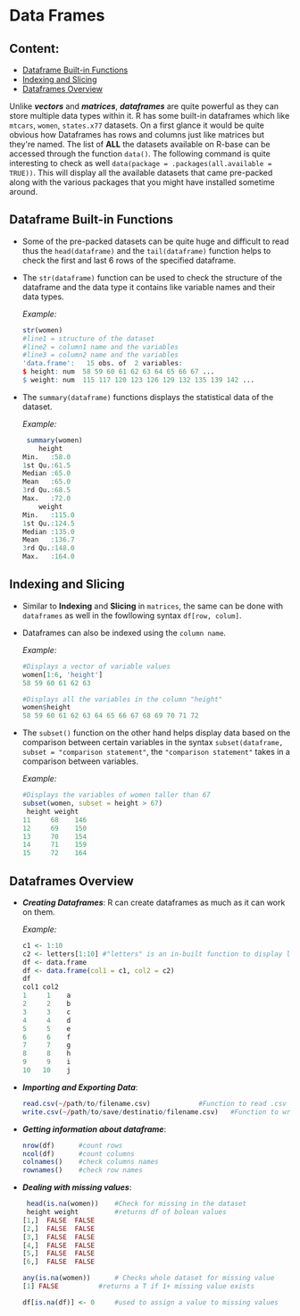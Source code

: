 # Data Frames

Content:
-----
- [Dataframe Built-in Functions](https://github.com/Jarmos-san/R_Notes/blob/master/dataframes.md#dataframe-built-in-functions)
- [Indexing and Slicing](https://github.com/Jarmos-san/R_Notes/blob/master/dataframes.md#indexing-and-slicing)
- [Dataframes Overview](https://github.com/Jarmos-san/R_Notes/blob/master/dataframes.md#dataframes-overview)

Unlike _**vectors**_ and _**matrices**_, _**dataframes**_ are quite powerful as they can store multiple data types within it.
R has some built-in dataframes which like `mtcars`, `women`,  `states.x77` datasets. On a first glance it would be quite obvious how Dataframes has rows and columns just like matrices but they're named. The list of **ALL** the datasets available on R-base can be accessed through the function `data()`. 
The following command is quite interesting to check as well `data(package = .packages(all.available = TRUE))`. This will display all the available datasets that came pre-packed along with the various packages that you might have installed sometime around.

Dataframe Built-in Functions
-----
- Some of the pre-packed datasets can be quite huge and difficult to read thus the `head(dataframe)` and the `tail(dataframe)` function helps to check the first and last 6 rows of the specified dataframe.

- The `str(dataframe)` function can be used to check the structure of the dataframe and the data type it contains like variable names and their data types.

	_Example:_
	
    ```R
    str(women)
	#line1 = structure of the dataset
    #line2 = column1 name and the variables
    #line3 = column2 name and the variables
    'data.frame':	15 obs. of  2 variables:
 	$ height: num  58 59 60 61 62 63 64 65 66 67 ...
 	$ weight: num  115 117 120 123 126 129 132 135 139 142 ...
    ```
    
- The `summary(dataframe)` functions displays the statistical data of the dataset.
	
    _Example:_
    
    ```R
	 summary(women)
	    height    
	Min.   :58.0  
	1st Qu.:61.5  
	Median :65.0  
	Mean   :65.0  
	3rd Qu.:68.5  
	Max.   :72.0  
	    weight     
	Min.   :115.0  
	1st Qu.:124.5  
	Median :135.0  
	Mean   :136.7  
	3rd Qu.:148.0  
	Max.   :164.0  
    ```
    
Indexing and Slicing
-----
- Similar to **Indexing** and **Slicing** in `matrices`, the same can be done with `dataframes` as well in the fowllowing syntax `df[row, colum]`.  

- Dataframes can also be indexed using the `column name`.

	_Example:_
    
    ```R
   #Displays a vector of variable values
   women[1:6, 'height']
   58 59 60 61 62 63	
   
   #Displays all the variables in the column "height" 
   women$height
   58 59 60 61 62 63 64 65 66 67 68 69 70 71 72
    ```
    
- The `subset()` function on the other hand helps display data based on the comparison between certain variables in the syntax `subset(dataframe, subset = "comparison statement"`, the `"comparison statement"` takes in a comparison between variables.

	_Example:_
    
    ```R
   #Displays the variables of women taller than 67
   subset(women, subset = height > 67)
  	 height weight
	11     68    146
	12     69    150
	13     70    154
	14     71    159
	15     72    164
    ```
    
Dataframes Overview
----
- _**Creating Dataframes**_: R can create dataframes as much as it can work on them.

	_Example:_
    
    ```R
    c1 <- 1:10
	c2 <- letters[1:10]	#"letters" is an in-built function to display letters
	df <- data.frame
	df <- data.frame(col1 = c1, col2 = c2)
	df
   	col1 col2
	1     1    a
	2     2    b
	3     3    c
	4     4    d
	5     5    e
	6     6    f
	7     7    g
	8     8    h
	9     9    i
	10   10    j	    
    ```
    
- _**Importing and Exporting Data**_:

	```R
	read.csv(~/path/to/filename.csv)			#Function to read .csv files
	write.csv(~/path/to/save/destinatio/filename.csv)	#Function to write .csv files
    ```

- _**Getting information about dataframe**_:

	```R
    nrow(df)	  #count rows
    ncol(df)	  #count columns
    colnames()	  #check columns names
    rownames()	  #check row names
    ```

- _**Dealing with missing values**_:

    ```R
	 head(is.na(women))	   #Check for missing in the dataset
     height weight		   #returns df of bolean values
	[1,]  FALSE  FALSE
	[2,]  FALSE  FALSE
	[3,]  FALSE  FALSE
	[4,]  FALSE  FALSE
	[5,]  FALSE  FALSE
	[6,]  FALSE  FALSE
    
    any(is.na(women))	   # Checks whole dataset for missing value
	[1] FALSE		   #returns a T if 1+ missing value exists
    
    df[is.na(df)] <- 0	   #used to assign a value to missing values
    ```
